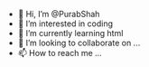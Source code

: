 - 👋 Hi, I’m @PurabShah
- 👀 I’m interested in coding
- 🌱 I’m currently learning html
- 💞️ I’m looking to collaborate on ...
- 📫 How to reach me ...

<!---
PurabShah/PurabShah is a ✨ special ✨ repository because its `README.md` (this file) appears on your GitHub profile.
You can click the Preview link to take a look at your changes.
--->
